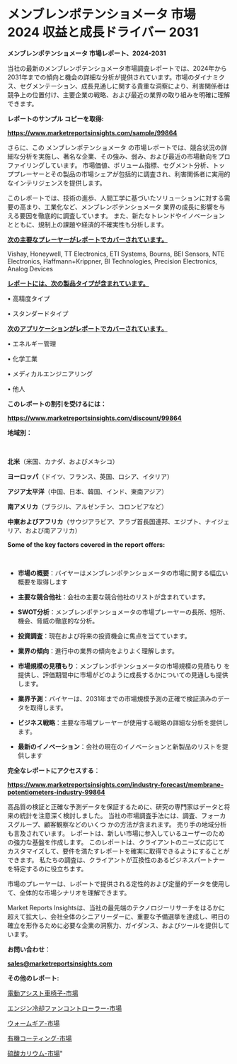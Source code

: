 # メンブレンポテンショメータ 市場 2024 収益と成長ドライバー 2031

<strong>メンブレンポテンショメータ 市場レポート、2024-2031</strong>

当社の最新のメンブレンポテンショメータ市場調査レポートでは、2024年から2031年までの傾向と機会の詳細な分析が提供されています。市場のダイナミクス、セグメンテーション、成長見通しに関する貴重な洞察により、利害関係者は競争上の位置付け、主要企業の戦略、および最近の業界の取り組みを明確に理解できます。



<strong>レポートのサンプル コピーを取得:</strong> <a href=https://www.marketreportsinsights.com/sample/99864>

<strong><u>https://www.marketreportsinsights.com/sample/99864</u></strong></a>

さらに、この メンブレンポテンショメータ の市場レポートでは、競合状況の詳細な分析を実施し、著名な企業、その強み、弱み、および最近の市場動向をプロファイリングしています。 市場価値、ボリューム指標、セグメント分析、トッププレーヤーとその製品の市場シェアが包括的に調査され、利害関係者に実用的なインテリジェンスを提供します。

このレポートでは、技術の進歩、人間工学に基づいたソリューションに対する需要の高まり、工業化など、メンブレンポテンショメータ 業界の成長に影響を与える要因を徹底的に調査しています。 また、新たなトレンドやイノベーションとともに、規制上の課題や経済的不確実性も分析します。



<strong><u>次の主要なプレーヤーがレポートでカバーされています。</u></strong>

Vishay, Honeywell, TT Electronics, ETI Systems, Bourns, BEI Sensors, NTE Electronics, Haffmann+Krippner, BI Technologies, Precision Electronics, Analog Devices



<strong><u><b>レポートには、次の製品タイプが含まれています。</b></u></strong>

• 高精度タイプ

• スタンダードタイプ



<strong><u><b>次のアプリケーションがレポートでカバーされています。</b></u></strong>

• エネルギー管理

• 化学工業

• メディカルエンジニアリング

• 他人



<strong><b>このレポートの割引を受けるには：</b></strong>

<a href=https://www.marketreportsinsights.com/discount/99864>

<strong><u>https://www.marketreportsinsights.com/discount/99864</u></strong></a>



<strong>地域別：</strong>

<strong> </strong>



<strong>北米</strong>（米国、カナダ、およびメキシコ）



<strong>ヨーロッパ</strong>（ドイツ、フランス、英国、ロシア、イタリア）



<strong>アジア太平洋</strong>（中国、日本、韓国、インド、東南アジア）



<strong>南アメリカ</strong>（ブラジル、アルゼンチン、コロンビアなど）



<strong>中東およびアフリカ</strong>（サウジアラビア、アラブ首長国連邦、エジプト、ナイジェリア、および南アフリカ）



<strong>Some of the key factors covered in the report offers:</strong>

<strong> </strong>
<ul>
  <li>

<strong>市場の概要</strong>：バイヤーはメンブレンポテンショメータの市場に関する幅広い概要を取得します</li>
  <li>

<strong>主要な競合他社</strong>：会社の主要な競合他社のリストが含まれています。</li>
  <li>

<strong>SWOT分析</strong>：メンブレンポテンショメータの市場プレーヤーの長所、短所、機会、脅威の徹底的な分析。</li>
  <li>

<strong>投資調査</strong>：現在および将来の投資機会に焦点を当てています。</li>
  <li>

<strong>業界の傾向</strong>：進行中の業界の傾向をよりよく理解します。</li>
  <li>

<strong>市場規模の見積もり</strong>：メンブレンポテンショメータの市場規模の見積もり を提供し、評価期間中に市場がどのように成長するかについての見通しも提供します。</li>
  <li>

<strong>業界予測</strong>：バイヤーは、2031年までの市場規模予測の正確で検証済みのデータを取得します。</li>
  <li>

<strong>ビジネス戦略</strong>：主要な市場プレーヤーが使用する戦略の詳細な分析を提供します。</li>
  <li>

<strong>最新のイノベーション</strong>：会社の現在のイノベーションと新製品のリストを提供します</li>
</ul>


<strong>完全なレポートにアクセスする</strong>：

<a href=https://www.marketreportsinsights.com/industry-forecast/membrane-potentiometers-industry-99864>

<strong><u>https://www.marketreportsinsights.com/industry-forecast/membrane-potentiometers-industry-99864</u></strong></a>

高品質の検証と正確な予測データを保証するために、研究の専門家はデータと将来の統計を注意深く検討しました。 当社の市場調査手法には、調査、フォーカスグループ、顧客観察などのいくつ かの方法が含まれます。 売り手の地域分析も言及されています。 レポートは、新しい市場に参入しているユーザーのための強力な基盤を作成します。 このレポートは、クライアントのニーズに応じてカスタマイズして、要件を満たすレポートを確実に取得できるようにすることができます。 私たちの調査は、クライアントが互換性のあるビジネスパートナーを特定するのに役立ちます。

市場のプレーヤーは、レポートで提供される定性的および定量的データを使用して、全体的な市場シナリオを理解できます。

Market Reports Insightsは、当社の最先端のテクノロジーリサーチをはるかに超えて拡大し、会社全体のシニアリーダーに、重要な予備選挙を達成し、明日の確立を形作るために必要な企業の洞察力、ガイダンス、およびツールを提供しています。



<strong><b>お問い合わせ</b></strong>：

<a href=mailto:sales@marketreportsinsights.com>

<strong><u>sales@marketreportsinsights.com</u></strong></a>



<strong>その他のレポート:</strong>

<a href=https://www.linkedin.com/pulse/電動アシスト車椅子-市場-2023-最新の-cagr-および成長分析-2030-market-tribunal-swjof/>電動アシスト車椅子-市場</a>

<a href=https://www.linkedin.com/pulse/エンジン冷却ファンコントローラー-市場-2023-推進要因と成長機会-2030-pr-news-hub-hsujf/>エンジン冷却ファンコントローラー-市場</a>

<a href=https://www.linkedin.com/pulse/ウォームギア-市場-2023-収益と成長ドライバー-2030-pr-news-hub-yks8f/>ウォームギア-市場</a>

<a href=https://www.linkedin.com/pulse/有機コーティング-市場-2023-新興市場-将来の動向と市場需要-2030-8tacf/>有機コーティング-市場</a>

<a href=https://www.linkedin.com/pulse/硫酸カリウム-市場-2023-最新の-cagr-および成長分析-2030-qjgdc/>硫酸カリウム-市場</a>"
